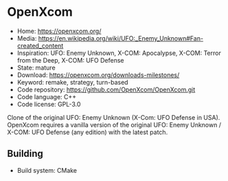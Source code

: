 # OpenXcom

- Home: https://openxcom.org/
- Media: https://en.wikipedia.org/wiki/UFO:_Enemy_Unknown#Fan-created_content
- Inspiration: UFO: Enemy Unknown, X-COM: Apocalypse, X-COM: Terror from the Deep, X-COM: UFO Defense
- State: mature
- Download: https://openxcom.org/downloads-milestones/
- Keyword: remake, strategy, turn-based
- Code repository: https://github.com/OpenXcom/OpenXcom.git
- Code language: C++
- Code license: GPL-3.0

Clone of the original UFO: Enemy Unknown (X-Com: UFO Defense in USA).
OpenXcom requires a vanilla version of the original UFO: Enemy Unknown / X-COM: UFO Defense (any edition) with the latest patch.

## Building

- Build system: CMake
